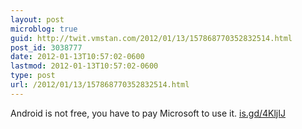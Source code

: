 ```yaml
---
layout: post
microblog: true
guid: http://twit.vmstan.com/2012/01/13/157868770352832514.html
post_id: 3038777
date: 2012-01-13T10:57:02-0600
lastmod: 2012-01-13T10:57:02-0600
type: post
url: /2012/01/13/157868770352832514.html
---
```

Android is not free, you have to pay Microsoft to use it. <a href="http://is.gd/4KljIJ">is.gd/4KljIJ</a>
